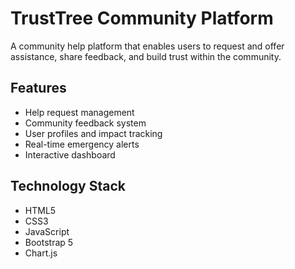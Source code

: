 # TrustTree Community Platform

A community help platform that enables users to request and offer assistance, share feedback, and build trust within the community.

## Features
- Help request management
- Community feedback system
- User profiles and impact tracking
- Real-time emergency alerts
- Interactive dashboard

## Technology Stack
- HTML5
- CSS3
- JavaScript
- Bootstrap 5
- Chart.js
